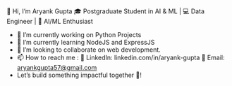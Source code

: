 👋 Hi, I’m Aryank Gupta
🎓 Postgraduate Student in AI & ML | 💻 Data Engineer | 🤖 AI/ML Enthusiast
- 🔭 I’m currently working on Python Projects
- 🌱 I’m currently learning NodeJS and ExpressJS
- 👯 I’m looking to collaborate on web development.
- 📫 How to reach me :
💼 LinkedIn: linkedin.com/in/aryank-gupta
📧 Email: aryankgupta57@gmail.com
-   Let’s build something impactful together 🚀!
